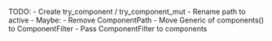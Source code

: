 TODO:
    - Create try_component / try_component_mut
    - Rename path to active
    - Maybe:
        - Remove ComponentPath
        - Move Generic of components() to ComponentFilter
        - Pass ComponentFilter to components
